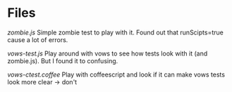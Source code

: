 Files
=====

_zombie.js_
Simple zombie test to play with it. Found out that runScipts=true cause a lot of errors.

_vows-test.js_
Play around with vows to see how tests look with it (and zombie.js). But I found it to confusing.

_vows-ctest.coffee_
Play with coffeescript and look if it can make vows tests look more clear -> don't


